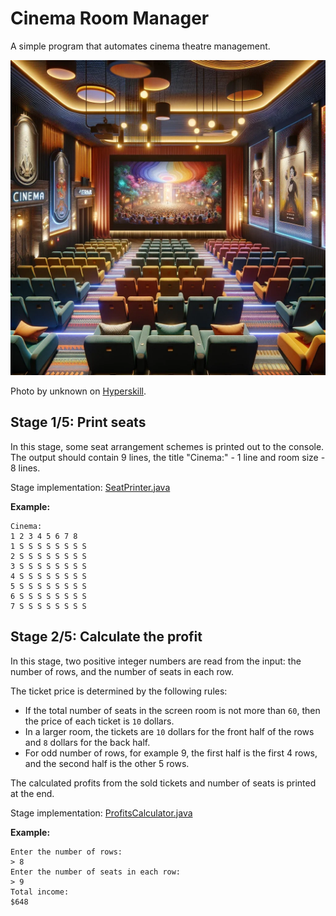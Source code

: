# Cinema Room Manager

A simple program that automates cinema theatre management.


![img.png](img.png)

Photo by unknown on [Hyperskill](https://hyperskill.org/projects/133/stages/709/implement).

## Stage 1/5: Print seats


In this stage, some seat arrangement schemes is printed out to the console.
The output should contain 9 lines, the title "Cinema:" - 1 line and room size - 8 lines.

Stage implementation: [SeatPrinter.java ](src/cinema/SeatPrinter.java)

**Example:**

    Cinema:
    1 2 3 4 5 6 7 8
    1 S S S S S S S S
    2 S S S S S S S S
    3 S S S S S S S S
    4 S S S S S S S S
    5 S S S S S S S S
    6 S S S S S S S S
    7 S S S S S S S S

## Stage 2/5: Calculate the profit

In this stage, two positive integer numbers are read from the input: the number of rows, and the number of seats in each row. 

The ticket price is determined by the following rules:

- If the total number of seats in the screen room is not more than `60`, then the 
price of each ticket is `10` dollars.
- In a larger room, the tickets are `10` dollars for the front half of the rows and `8` dollars for the back half. 
- For odd number of rows, for example 9,  the first half is the first 4 rows, and the second half is the other 5 rows.

The calculated profits from the sold tickets and number of seats is printed at the end.

Stage implementation: [ProfitsCalculator.java ](src/cinema/ProfitsCalculator.java)

**Example:**


    Enter the number of rows:
    > 8
    Enter the number of seats in each row:
    > 9
    Total income:
    $648